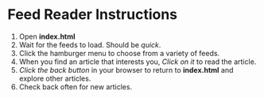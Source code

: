 # Feed Reader Instructions

1. Open **index.html**
2. Wait for the feeds to load. Should be *quick*.
3. Click the hamburger menu to choose from a variety of feeds.
4. When you find an article that interests you, *Click on it* to read the article.
5. *Click the back button* in your browser to return to **index.html** and explore other articles.
4. Check back often for new articles.
